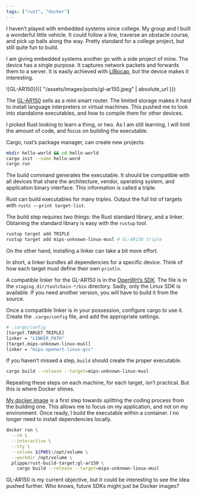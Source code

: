 ```yaml
---
tags: ["rust", "docker"]
---
```


I haven’t played with embedded systems since college. My group and I built a wonderful little vehicle. It could follow a line, traverse an obstacle course, and pick up balls along the way. Pretty standard for a college project, but still quite fun to build.

I am giving embedded systems another go with a side project of mine. The device has a single purpose. It captures network packets and forwards them to a server. It is easily achieved with [LIBpcap](https://github.com/the-tcpdump-group/libpcap), but the device makes it interesting.

![GL-AR150]({{ "/assets/images/posts/gl-ar150.jpeg" | absolute_url }})

The [GL-AR150](https://www.gl-inet.com/products/gl-ar150/) sells as a mini smart router. The limited storage makes it hard to install language interpreters or virtual machines. This pushed me to look into standalone executables, and how to compile them for other devices.

I picked Rust looking to learn a thing, or two. As I am still learning, I will limit the amount of code, and focus on building the executable.

Cargo, rust’s package manager, can create new projects.
```sh
mkdir hello-world && cd hello-world
cargo init --name hello-word
cargo run
```

The build command generates the executable. It should be compatible with all devices that share the architecture, vendor, operating system, and application binary interface. This information is called a triple.

Rust can build executables for many triples. Output the full list of targets with `rustc —-print target-list`.

The build step requires two things: the Rust standard library, and a linker. Obtaining the standard library is easy with the `rustup` tool.

```sh
rustup target add TRIPLE
rustup target add mips-unknown-linux-musl # GL-AR150 triple
```

On the other hand, installing a linker can take a bit more effort.

In short, a linker bundles all dependencies for a specific device. Think of how each target must define their own `println`.

A compatible linker for the GL-AR150 is in the [OpenWrt’s SDK](https://archive.openwrt.org/chaos_calmer/15.05.1/ar71xx/generic/). The file is in the `staging_dir/toolchain-*/bin` directory. Sadly, only the Linux SDK is available. If you need another version, you will have to build it from the source.

Once a compatible linker is in your possession, configure cargo to use it. Create the `.cargo/config` file, and add the appropriate settings.

```sh
# .cargo/config
[target.TARGET_TRIPLE]
linker = "LINKER_PATH"
[target.mips-unknown-linux-musl]
linker = "mips-openwrt-linux-gcc"
```

If you haven’t missed a step, `build` should create the proper executable.

```sh
cargo build --release --target=mips-unknown-linux-musl
```

Repeating these steps on each machine, for each target, isn’t practical. But this is where Docker shines.

[My docker image](https://github.com/plippe/rust-build-target) is a first step towards splitting the coding process from the building one. This allows me to focus on my application, and not on my environment. Once ready, I build the executable within a container. I no longer need to install dependencies locally.

```sh
docker run \
  --rm \
  --interactive \
  --tty \
  --volume ${PWD}:/opt/volume \
  --workdir /opt/volume \
  plippe/rust-build-target:gl-ar150 \
    cargo build --release --target=mips-unknown-linux-musl
```

GL-AR150 is my current objective, but it could be interesting to see the idea pushed further. Who knows, future SDKs might just be Docker images?
